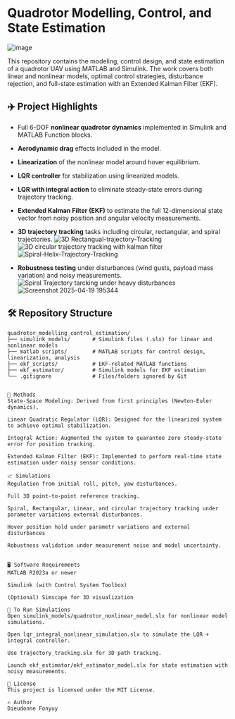# Quadrotor Modelling, Control, and State Estimation
![image](https://github.com/user-attachments/assets/1a1c7923-8f44-47f4-a9c8-7d688e103cf1)


This repository contains the modeling, control design, and state estimation of a quadrotor UAV using MATLAB and Simulink. The work covers both linear and nonlinear models, optimal control strategies, disturbance rejection, and full-state estimation with an Extended Kalman Filter (EKF).

## ✈️ Project Highlights
- Full 6-DOF **nonlinear quadrotor dynamics** implemented in Simulink and MATLAB Function blocks.
- **Aerodynamic drag** effects included in the model.
- **Linearization** of the nonlinear model around hover equilibrium.
- **LQR controller** for stabilization using linearized models.
- **LQR with integral action** to eliminate steady-state errors during trajectory tracking.
- **Extended Kalman Filter (EKF)** to estimate the full 12-dimensional state vector from noisy position and angular velocity measurements.
- **3D trajectory tracking** tasks including circular, rectangular, and spiral trajectories.
![3D Rectangual-trajectory-Tracking](https://github.com/user-attachments/assets/df116c1e-3387-410e-9b5d-3463d3112383)
![3D circular trajectory tracking with kalman filter](https://github.com/user-attachments/assets/74470cac-5d03-4e3b-a951-a2acc81fb67c)
![Spiral-Helix-Trajectory-Tracking](https://github.com/user-attachments/assets/693e8158-5969-4bb6-ab6d-57b9c0313354)

- **Robustness testing** under disturbances (wind gusts, payload mass variation) and noisy measurements.
![Spiral Trajectory tarcking under heavy disturbances](https://github.com/user-attachments/assets/9f3be7ce-bef9-47e0-9845-2efee398f0ef)
![Screenshot 2025-04-19 195344](https://github.com/user-attachments/assets/45caec14-d58a-4870-99f2-8f9941832096)

## 🛠️ Repository Structure
```plaintext
quadrotor_modelling_control_estimation/
├── simulink_models/       # Simulink files (.slx) for linear and nonlinear models
├── matlab scripts/        # MATLAB scripts for control design, linearization, analysis
├── ekf_scripts/           # EKF-related MATLAB functions
├── ekf_estimator/         # Simulink models for EKF estimation
└── .gitignore             # Files/folders ignored by Git


🧠 Methods
State-Space Modeling: Derived from first principles (Newton-Euler dynamics).

Linear Quadratic Regulator (LQR): Designed for the linearized system to achieve optimal stabilization.

Integral Action: Augmented the system to guarantee zero steady-state error for position tracking.

Extended Kalman Filter (EKF): Implemented to perform real-time state estimation under noisy sensor conditions.

📈 Simulations
Regulation from initial roll, pitch, yaw disturbances.

Full 3D point-to-point reference tracking.

Spiral, Rectangular, Linear, and circular trajectory tracking under parameter variations external disturbances.

Hover position hold under parametr variations and external disturbances

Robustness validation under measurement noise and model uncertainty.


🖥️ Software Requirements
MATLAB R2023a or newer

Simulink (with Control System Toolbox)

(Optional) Simscape for 3D visualization

🚀 To Run Simulations
Open simulink_models/quadrotor_nonlinear_model.slx for nonlinear model simulations.

Open lqr_integral_nonlinear_simulation.slx to simulate the LQR + integral controller.

Use trajectory_tracking.slx for 3D path tracking.

Launch ekf_estimator/ekf_estimator_model.slx for state estimation with noisy measurements.

📜 License
This project is licensed under the MIT License.

✍️ Author
Dieudonne Fonyuy
